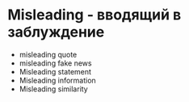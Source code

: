 # Misleading - вводящий в заблуждение




- misleading quote
- misleading fake news
- Misleading statement
- Misleading information
- Misleading similarity